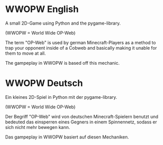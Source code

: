 # WWOPW English

A small 2D-Game using Python and the pygame-library.

(WWOPW = World Wide OP-Web)

The term "OP-Web" is used by german Minecraft-Players as a method to trap your opponent
inside of a Cobweb and basically making it unable for them to move at all.

The gampeplay in WWOPW is based off this mechanic.


# WWOPW Deutsch

Ein kleines 2D-Spiel in Python mit der pygame-library.

(WWOPW = World Wide OP-Web)

Der Begriff "OP-Web" wird von deutschen Minecraft-Spielern benutzt und bedeuted das einsperren
eines Gegners in einem Spinnennetz, sodass er sich nicht mehr bewegen kann.

Das gampeplay in WWOPW basiert auf diesen Mechaniken.

